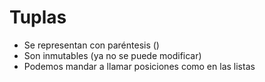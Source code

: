 # Tuplas
* Se representan con paréntesis ()
* Son inmutables (ya no se puede modificar)
* Podemos mandar a llamar posiciones como en las listas
